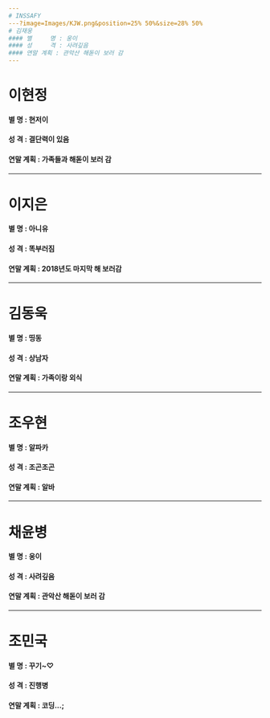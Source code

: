 ```yaml
---
# INSSAFY
---?image=Images/KJW.png&position=25% 50%&size=28% 50%
# 김재웅
#### 별     명 : 웅이
#### 성     격 : 사려깊음
#### 연말 계획 : 관악산 해돋이 보러 감
---
```

# 이현정
#### 별     명 : 현저이
#### 성     격 : 결단력이 있음
#### 연말 계획 : 가족들과 해돋이 보러 감
---
# 이지은
#### 별     명 : 아니유
#### 성     격 : 똑부러짐
#### 연말 계획 : 2018년도 마지막 해 보러감
---
# 김동욱
#### 별     명 : 띵동
#### 성     격 : 상남자
#### 연말 계획 : 가족이랑 외식
---
# 조우현
#### 별     명 : 알파카
#### 성     격 : 조곤조곤
#### 연말 계획 : 알바
---
# 채윤병
#### 별     명 : 웅이
#### 성     격 : 사려깊음
#### 연말 계획 : 관악산 해돋이 보러 감
---
# 조민국
#### 별     명 : 꾸기~♡
#### 성     격 : 진행병
#### 연말 계획 : 코딩...;




